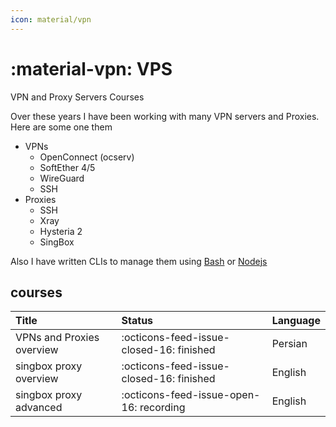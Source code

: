 ```yaml
---
icon: material/vpn
---
```


# :material-vpn: VPS

VPN and Proxy Servers Courses 

Over these years I have been working with many VPN servers and Proxies.
Here are some one them 

- VPNs
    - OpenConnect (ocserv)
    - SoftEther 4/5
    - WireGuard
    - SSH
- Proxies
    - SSH
    - Xray
    - Hysteria  2
    - SingBox 

Also I have written CLIs to manage them using [Bash]() or [Nodejs]()


## courses


| Title      | Status                          | Language |
| :---------- | :----------------------------------- | :-- |
| VPNs and Proxies overview | :octicons-feed-issue-closed-16: finished | Persian |
| singbox proxy overview | :octicons-feed-issue-closed-16: finished | English |
| singbox proxy advanced | :octicons-feed-issue-open-16: recording | English |



